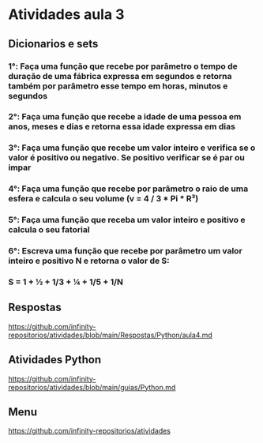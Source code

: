 # Atividades aula 3

## Dicionarios e sets

### 1°: Faça uma função que recebe por parâmetro o tempo de duração de uma fábrica expressa em segundos e retorna também por parâmetro esse tempo em horas, minutos e segundos

### 2°: Faça uma função que recebe a idade de uma pessoa em anos, meses e dias e retorna essa idade expressa em dias

### 3°: Faça uma função que recebe um valor inteiro e verifica se o valor é positivo ou negativo. Se positivo verificar se é par ou impar

### 4°: Faça uma função que recebe por parâmetro o raio de uma esfera e calcula o seu volume (v = 4 / 3 * Pi * R³)

### 5°: Faça uma função que receba um valor inteiro e positivo e calcula o seu fatorial

### 6°: Escreva uma função que recebe por parâmetro um valor inteiro e positivo N e retorna o valor de S:
### S = 1 + ½ + 1/3 + ¼ + 1/5 + 1/N

## Respostas

<https://github.com/infinity-repositorios/atividades/blob/main/Respostas/Python/aula4.md>

## Atividades Python

<https://github.com/infinity-repositorios/atividades/blob/main/guias/Python.md>

## Menu

<https://github.com/infinity-repositorios/atividades>
